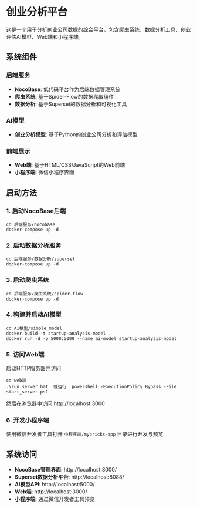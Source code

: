 # 创业分析平台

这是一个用于分析创业公司数据的综合平台，包含爬虫系统、数据分析工具、创业评估AI模型、Web端和小程序端。

## 系统组件

### 后端服务
- **NocoBase**: 低代码平台作为后端数据管理系统
- **爬虫系统**: 基于Spider-Flow的数据爬取组件
- **数据分析**: 基于Superset的数据分析和可视化工具

### AI模型
- **创业分析模型**: 基于Python的创业公司分析和评估模型

### 前端展示
- **Web端**: 基于HTML/CSS/JavaScript的Web前端
- **小程序端**: 微信小程序界面

## 启动方法

### 1. 启动NocoBase后端
```
cd 后端服务/nocobase
docker-compose up -d
```

### 2. 启动数据分析服务
```
cd 后端服务/数据分析/superset
docker-compose up -d
```

### 3. 启动爬虫系统
```
cd 后端服务/爬虫系统/spider-flow
docker-compose up -d
```

### 4. 构建并启动AI模型
```
cd AI模型/simple_model
docker build -t startup-analysis-model .
docker run -d -p 5000:5000 --name ai-model startup-analysis-model
```

### 5. 访问Web端
启动HTTP服务器并访问
```
cd web端
.\run_server.bat  或运行  powershell -ExecutionPolicy Bypass -File start_server.ps1
```
然后在浏览器中访问 http://localhost:3000

### 6. 开发小程序端
使用微信开发者工具打开 `小程序端/mybricks-app` 目录进行开发与预览

## 系统访问

- **NocoBase管理界面**: http://localhost:8000/
- **Superset数据分析平台**: http://localhost:8088/
- **AI模型API**: http://localhost:5000/
- **Web端**: http://localhost:3000/
- **小程序端**: 通过微信开发者工具预览

